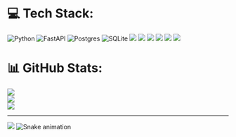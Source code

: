 
# 💻 Tech Stack:
![Python](https://img.shields.io/badge/python-3670A0?style=for-the-badge&logo=python&logoColor=ffdd54) ![FastAPI](https://img.shields.io/badge/FastAPI-005571?style=for-the-badge&logo=fastapi) ![Postgres](https://img.shields.io/badge/postgres-%23316192.svg?style=for-the-badge&logo=postgresql&logoColor=white) ![SQLite](https://img.shields.io/badge/sqlite-%2307405e.svg?style=for-the-badge&logo=sqlite&logoColor=white) ![](https://img.shields.io/badge/SQLAlchemy-red?style=for-the-badge&logo=SQLAlchemy) ![](https://img.shields.io/badge/aiogram-blue?style=for-the-badge&logo=telegram
) ![](https://img.shields.io/badge/disnake-gray?style=for-the-badge&logo=discord) ![](https://img.shields.io/badge/git-orange?style=for-the-badge&logo=git) ![](https://img.shields.io/badge/Pydantic-l?style=for-the-badge&logo=pydantic&color=%23DC143C) ![](https://img.shields.io/badge/oop-blue?style=for-the-badge&logo=Python&logoColor=yellow)

# 📊 GitHub Stats:
![](https://github-readme-stats.vercel.app/api?username=shayzi3&theme=tokyonight&hide_border=false&include_all_commits=true&count_private=true)<br/>
![](https://github-readme-streak-stats.herokuapp.com/?user=shayzi3&theme=tokyonight&hide_border=false)<br/>
![](https://github-readme-stats.vercel.app/api/top-langs/?username=shayzi3&theme=tokyonight&hide_border=false&include_all_commits=true&count_private=true&layout=compact)

---
![](https://visitcount.itsvg.in/api?id=shayzi3&label=Profile%20Views&color=8&icon=5&pretty=true)
<img src="https://raw.githubusercontent.com/shayzi3/shayzi3/output/snake.svg" alt="Snake animation" />

